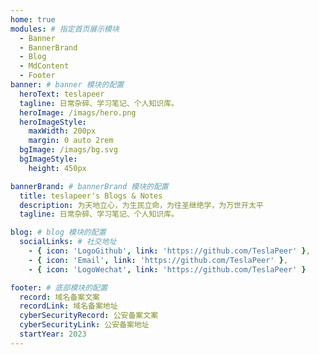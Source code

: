 ```yaml
---
home: true
modules: # 指定首页展示模块
  - Banner
  - BannerBrand
  - Blog
  - MdContent
  - Footer
banner: # banner 模块的配置
  heroText: teslapeer
  tagline: 日常杂碎、学习笔记、个人知识库。
  heroImage: /imags/hero.png
  heroImageStyle:
    maxWidth: 200px
    margin: 0 auto 2rem
  bgImage: /imags/bg.svg
  bgImageStyle: 
    height: 450px

bannerBrand: # bannerBrand 模块的配置
  title: teslapeer's Blogs & Notes
  description: 为天地立心，为生民立命，为往圣继绝学，为万世开太平
  tagline: 日常杂碎、学习笔记、个人知识库。

blog: # blog 模块的配置
  socialLinks: # 社交地址
    - { icon: 'LogoGithub', link: 'https://github.com/TeslaPeer' },
    - { icon: 'Email', link: 'https://github.com/TeslaPeer' },
    - { icon: 'LogoWechat', link: 'https://github.com/TeslaPeer' }

footer: # 底部模块的配置
  record: 域名备案文案
  recordLink: 域名备案地址
  cyberSecurityRecord: 公安备案文案
  cyberSecurityLink: 公安备案地址
  startYear: 2023
---
```


